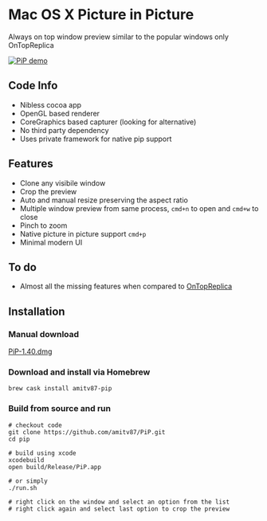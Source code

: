 # Mac OS X Picture in Picture

Always on top window preview similar to the popular windows only OnTopReplica

[![PiP demo](https://img.youtube.com/vi/MDte5sZCRnY/0.jpg)](https://www.youtube.com/watch?v=MDte5sZCRnY)

## Code Info
* Nibless cocoa app
* OpenGL based renderer
* CoreGraphics based capturer (looking for alternative)
* No third party dependency
* Uses private framework for native pip support

## Features
* Clone any visibile window
* Crop the preview
* Auto and manual resize preserving the aspect ratio
* Multiple window preview from same process, ```cmd+n``` to open and ```cmd+w``` to close
* Pinch to zoom
* Native picture in picture support ```cmd+p```
* Minimal modern UI

## To do
* Almost all the missing features when compared to [OnTopReplica](https://github.com/LorenzCK/OnTopReplica)

## Installation

### Manual download

[PiP-1.40.dmg](https://github.com/amitv87/PiP/releases/download/v1.40/PiP-1.40.dmg)

### Download and install via Homebrew

```
brew cask install amitv87-pip
```

### Build from source and run

```
# checkout code
git clone https://github.com/amitv87/PiP.git
cd pip

# build using xcode
xcodebuild
open build/Release/PiP.app

# or simply
./run.sh

# right click on the window and select an option from the list
# right click again and select last option to crop the preview
```
